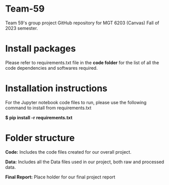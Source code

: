 # Team-59
 Team 59's group project GitHub repository for MGT 6203 (Canvas) Fall of 2023 semester.
 
# Install packages
 Please refer to requirements.txt file in the **code folder** for the list of all the code dependencies and softwares required.
 
# Installation instructions
For the Jupyter notebook code files to run, please use the following command to install from requirements.txt

**$ pip install -r requirements.txt**
 
# Folder structure

**Code:** Includes the code files created for our overall project.

**Data:** Includes all the Data files used in our project, both raw and processed data.

**Final Report:** Place holder for our final project report

